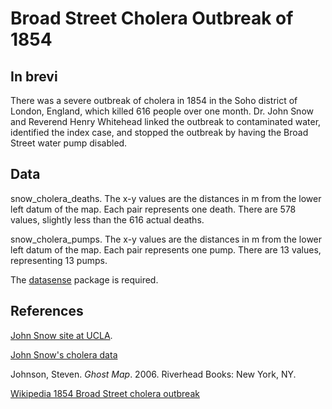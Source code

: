 # Broad Street Cholera Outbreak of 1854

## In brevi

There was a severe outbreak of cholera in 1854 in the Soho district of London, England, which killed 616 people over one month. Dr. John Snow and Reverend Henry Whitehead linked the outbreak to contaminated water, identified the index case, and stopped the outbreak by having the Broad Street water pump disabled.

## Data

snow_cholera_deaths. The x-y values are the distances in m from the lower left datum of the map. Each pair represents one death. There are 578 values, slightly less than the 616 actual deaths.

snow_cholera_pumps. The x-y values are the distances in m from the lower left datum of the map. Each pair represents one pump. There are 13 values, representing 13 pumps.

The [datasense](https://github.com/gillespilon/datasense) package is required.

## References

[John Snow site at UCLA](http://www.ph.ucla.edu/epi/snow.html).

[John Snow's cholera data](http://www.math.uah.edu/stat/data/Snow.html)

Johnson, Steven. *Ghost Map*. 2006. Riverhead Books: New York, NY.

[Wikipedia 1854 Broad Street cholera outbreak](https://en.wikipedia.org/wiki/1854_Broad_Street_cholera_outbreak)
